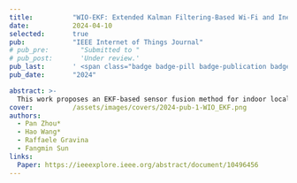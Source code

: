 ```yaml
---
title:          "WIO-EKF: Extended Kalman Filtering-Based Wi-Fi and Inertial Odometry Fusion Method for Indoor Localization"
date:           2024-04-10
selected:       true
pub:            "IEEE Internet of Things Journal"
# pub_pre:        "Submitted to "
# pub_post:       'Under review.'
pub_last:       ' <span class="badge badge-pill badge-publication badge-success">Spotlight</span>'
pub_date:       "2024"

abstract: >-
  This work proposes an EKF-based sensor fusion method for indoor localization by combining Wi-Fi fingerprints and IMU data. A Wi-Fi model (CDAELoc) and an inertial odometry model (DbDIO) are developed to enhance robustness and accuracy. The fusion system (WIO-EKF) integrates their outputs and corrects heading errors. Experiments on public and self-collected datasets show that the proposed approach significantly improves localization accuracy, reducing average error by up to 42%.
cover:          /assets/images/covers/2024-pub-1-WIO_EKF.png
authors:
  - Pan Zhou*
  - Hao Wang*
  - Raffaele Gravina
  - Fangmin Sun
links:
  Paper: https://ieeexplore.ieee.org/abstract/document/10496456
---
```

